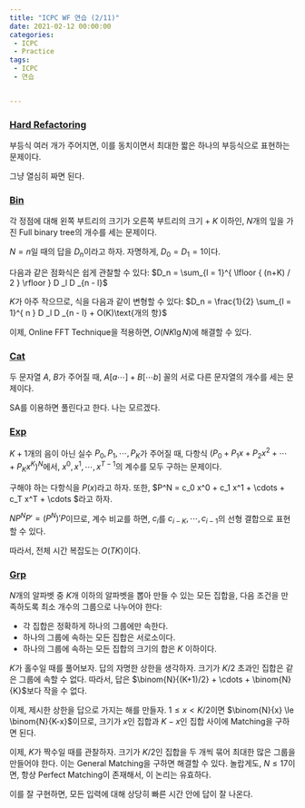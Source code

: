 ```yaml
---
title: "ICPC WF 연습 (2/11)"
date: 2021-02-12 00:00:00
categories:
 - ICPC
 - Practice
tags:
 - ICPC
 - 연습


---
```


### [Hard Refactoring](https://www.acmicpc.net/problem/13996)

부등식 여러 개가 주어지면, 이를 동치이면서 최대한 짧은 하나의 부등식으로 표현하는 문제이다.

그냥 열심히 짜면 된다.



### [Bin](https://www.acmicpc.net/problem/18743)

각 정점에 대해 왼쪽 부트리의 크기가 오른쪽 부트리의 크기 + $K$ 이하인, $N$개의 잎을 가진 Full binary tree의 개수를 세는 문제이다.

$N = n$일 때의 답을 $D_n$이라고 하자. 자명하게, $D_0 = D_1 = 1$이다.

다음과 같은 점화식은 쉽게 관찰할 수 있다: $D_n = \sum_{l = 1}^{ \lfloor { (n+K) / 2 } \rfloor } D _l D _{n - l}$

$K$가 아주 작으므로, 식을 다음과 같이 변형할 수 있다: $D_n = \frac{1}{2} \sum_{l = 1}^{ n } D _l D _{n - l} + O(K)\text{개의 항}$

이제, Online FFT Technique을 적용하면, $O\left( NK \lg N \right)$에 해결할 수 있다.



### [Cat](https://www.acmicpc.net/problem/18744)

두 문자열 $A$, $B$가 주어질 때, $A[a \cdots ] + B[ \cdots b]$ 꼴의 서로 다른 문자열의 개수를 세는 문제이다.

SA를 이용하면 풀린다고 한다. 나는 모르겠다.



### [Exp](https://www.acmicpc.net/problem/18746)

$K+1$개의 음이 아닌 실수 $P_0, P_1, \cdots, P_K$가 주어질 때, 다항식 $\left( P_0 + P_1 x + P_2 x^2 + \cdots + P_K x^K \right)^N$에서, $x^0, x^1, \cdots, x^{T-1}$의 계수를 모두 구하는 문제이다.

구해야 하는 다항식을 $P(x)$라고 하자. 또한, $P^N = c_0 x^0 + c_1 x^1 + \cdots + c_T x^T + \cdots $라고 하자.

$N P^N P' = \left( P^N \right)' P$이므로, 계수 비교를 하면, $c_i$를 $c _{i-K}, \cdots, c _{i-1}$의 선형 결합으로 표현할 수 있다.

따라서, 전체 시간 복잡도는 $O\left( TK \right)$이다.



### [Grp](https://www.acmicpc.net/problem/18748)

$N$개의 알파벳 중 $K$개 이하의 알파벳을 뽑아 만들 수 있는 모든 집합을, 다음 조건을 만족하도록 최소 개수의 그룹으로 나누어야 한다:

* 각 집합은 정확하게 하나의 그룹에만 속한다.
* 하나의 그룹에 속하는 모든 집합은 서로소이다.
* 하나의 그룹에 속하는 모든 집합의 크기의 합은 $K$ 이하이다.

$K$가 홀수일 때를 풀어보자. 답의 자명한 상한을 생각하자. 크기가 $K/2$ 초과인 집합은 같은 그룹에 속할 수 없다. 따라서, 답은 $\binom{N}{(K+1)/2} + \cdots + \binom{N}{K}$보다 작을 수 없다.

이제, 제시한 상한을 답으로 가지는 해를 만들자. $1 \le x < K/2$이면 $\binom{N}{x} \le \binom{N}{K-x}$이므로, 크기가 $x$인 집합과 $K-x$인 집합 사이에 Matching을 구하면 된다.

이제, $K$가 짝수일 때를 관찰하자. 크기가 $K/2$인 집합을 두 개씩 묶어 최대한 많은 그룹을 만들어야 한다. 이는 General Matching을 구하면 해결할 수 있다. 놀랍게도, $N \le 17$이면, 항상 Perfect Matching이 존재해서, 이 논리는 유효하다.

이를 잘 구현하면, 모든 입력에 대해 상당히 빠른 시간 안에 답이 잘 나온다.